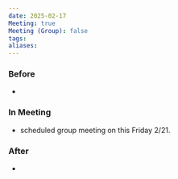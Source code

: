 ```yaml
---
date: 2025-02-17
Meeting: true
Meeting (Group): false
tags: 
aliases:
---
```


### Before
- 

### In Meeting
- scheduled group meeting on this Friday 2/21.

### After
- 